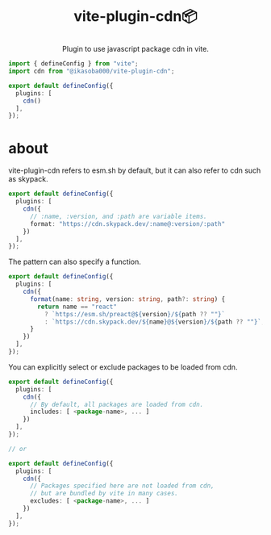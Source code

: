 <h1>
<p align="center">vite-plugin-cdn📦</p>
</h1>

<p align="center">Plugin to use javascript package cdn in vite.</p>

```ts
import { defineConfig } from "vite";
import cdn from "@ikasoba000/vite-plugin-cdn";

export default defineConfig({
  plugins: [
    cdn()
  ],
});
```

# about

vite-plugin-cdn refers to esm.sh by default, but it can also refer to cdn such as skypack.

```ts
export default defineConfig({
  plugins: [
    cdn({
      // :name, :version, and :path are variable items.
      format: "https://cdn.skypack.dev/:name@:version/:path"
    })
  ],
});
```

The pattern can also specify a function.

```ts
export default defineConfig({
  plugins: [
    cdn({
      format(name: string, version: string, path?: string) {
        return name == "react"
          ? `https://esm.sh/preact@${version}/${path ?? ""}`
          : `https://cdn.skypack.dev/${name}@${version}/${path ?? ""}`;
      }
    })
  ],
});
```

You can explicitly select or exclude packages to be loaded from cdn.

```ts
export default defineConfig({
  plugins: [
    cdn({
      // By default, all packages are loaded from cdn.
      includes: [ <package-name>, ... ]
    })
  ],
});

// or

export default defineConfig({
  plugins: [
    cdn({
      // Packages specified here are not loaded from cdn,
      // but are bundled by vite in many cases.
      excludes: [ <package-name>, ... ]
    })
  ],
});
```
